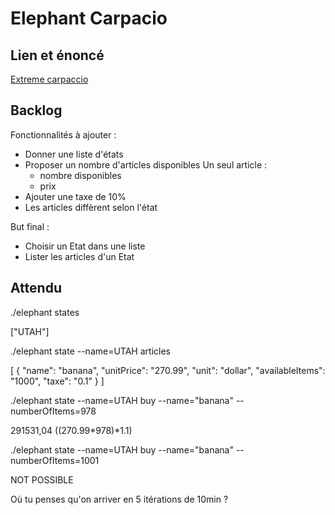 # Elephant Carpacio


## Lien et énoncé 

[Extreme carpaccio](https://diegolemos.net/2016/01/07/extreme-carpaccio/)

## Backlog

Fonctionnalités à ajouter :

- Donner une liste d'états
- Proposer un nombre d'articles disponibles
Un seul article :
    - nombre disponibles
    - prix
- Ajouter une taxe de 10%
- Les articles diffèrent selon l'état


But final : 
- Choisir un Etat dans une liste
- Lister les articles d'un Etat

## Attendu
./elephant states

["UTAH"]
 
./elephant state --name=UTAH articles

[ { "name": "banana", "unitPrice": "270.99", "unit": "dollar", "availableItems": "1000", "taxe": "0.1" } ]
 
 
./elephant state --name=UTAH buy --name="banana" --numberOfItems=978 

291531,04 ((270.99*978)*1.1)
 
 
./elephant state --name=UTAH buy --name="banana" --numberOfItems=1001

NOT POSSIBLE
 
Où tu penses qu'on arriver en 5 itérations de 10min ?  
